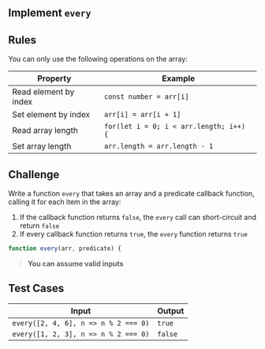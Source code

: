 Implement `every`
---

## Rules

You can only use the following operations on the array:

| Property              | Example                                 |
| --------------------- | --------------------------------------- |
| Read element by index | `const number = arr[i]`                 |
| Set element by index  | `arr[i] = arr[i + 1]`                   |
| Read array length     | `for(let i = 0; i < arr.length; i++) {` |
| Set array length      | `arr.length = arr.length - 1`           |

## Challenge

Write a function `every` that takes an array and a predicate callback function, calling it for each item in the array:
1. If the callback function returns `false`, the `every` call can short-circuit and return `false`
1. If every callback function returns `true`, the `every` function returns `true`

```js
function every(arr, predicate) {
```

> **You can assume valid inputs**

## Test Cases

| Input                                | Output  |
| ------------------------------------ | ------- |
| `every([2, 4, 6], n => n % 2 === 0)` | `true`  |
| `every([1, 2, 3], n => n % 2 === 0)` | `false` |
